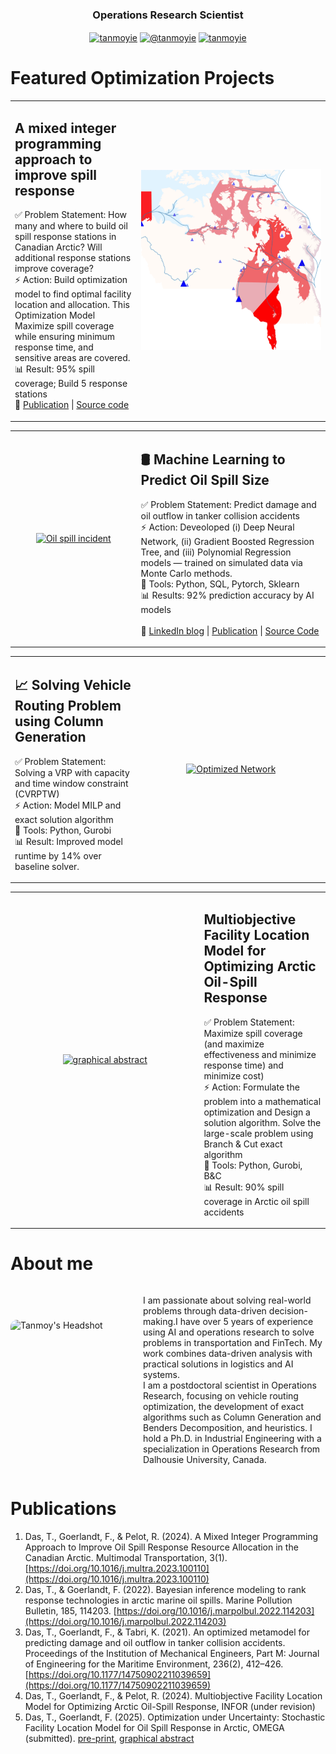 <h3 align="center">Operations Research Scientist </h3>

<p align="center">
<a href="https://linkedin.com/in/tanmoyie" target="blank"><img align="center" src="https://raw.githubusercontent.com/rahuldkjain/github-profile-readme-generator/master/src/images/icons/Social/linked-in-alt.svg" alt="tanmoyie" height="30" width="40" /></a>
<a href="https://medium.com/@tanmoyie" target="blank"><img align="center" src="https://raw.githubusercontent.com/rahuldkjain/github-profile-readme-generator/master/src/images/icons/Social/medium.svg" alt="@tanmoyie" height="30" width="40" /></a>
<a href="https://www.leetcode.com/tanmoyie" target="blank"><img align="center" src="https://raw.githubusercontent.com/rahuldkjain/github-profile-readme-generator/master/src/images/icons/Social/leet-code.svg" alt="tanmoyie" height="30" width="40" /></a>
</p>

# Featured Optimization Projects


<table>
  <tr>
    <td style="vertical-align: top; width: 40%;">
      <h2>A mixed integer programming approach to improve spill response</h2>
      <p>
      ✅ Problem Statement: How many and where to build oil spill response stations in Canadian Arctic? Will additional response stations improve coverage?<br>
      ⚡ Action: Build optimization model to find optimal facility location and allocation. This Optimization Model Maximize spill coverage while ensuring minimum response time, and sensitive areas are covered.<br>
      📊 Result: 95% spill coverage; Build 5 response stations <br>
      🔗 <a href="https://doi.org/10.1016/j.multra.2023.100110">Publication</a>  | 
        <a href="https://github.com/tanmoyie/Location-allocation-using-MIP">Source code</a>  
      </p>
    </td>
    <td style="text-align: center; width: 60%;">
      <a href="https://raw.githubusercontent.com/tanmoyie/Decision-Support-Tool/main/Canadian%20Arctic%20GIS%20JP3.gif" target="_blank">
      <img src="https://raw.githubusercontent.com/tanmoyie/Decision-Support-Tool/main/Canadian%20Arctic%20GIS%20JP3.gif" alt="Animated Arctic Response" width="350">
      </a>
    </td>
  </tr>
</table>

<table>
  <tr>
    <td style="text-align: center; width: 40%;">
      <a href="https://github.com/user-attachments/assets/7e4226d0-9d68-4073-87d2-6661799b5f24" target="_blank">
      <img src="https://github.com/user-attachments/assets/7e4226d0-9d68-4073-87d2-6661799b5f24" alt="Oil spill incident" width="250">
      </a>
    </td>
    <td style="vertical-align: top; width: 60%;">
      <h2>🛢️ Machine Learning to Predict Oil Spill Size</h2>
      <p>
        ✅ Problem Statement: Predict damage and oil outflow in tanker collision accidents<br>
        ⚡ Action:  Deveoloped (i) Deep Neural Network, (ii) Gradient Boosted Regression Tree, and (iii) Polynomial Regression models — trained on simulated data via Monte Carlo methods. <br>
        🔧 Tools: Python, SQL, Pytorch, Sklearn <br>
        📊 Results: 92% prediction accuracy by AI models <br><br>
        🔗 <a href="https://www.linkedin.com/pulse/machine-learning-model-predict-spill-volume-shipping-accidents-das">LinkedIn blog</a> |
        <a href="https://doi.org/10.1177/14750902211039659">Publication</a> |
        <a href="https://github.com/tanmoyie/Deep-Neural-Network">Source Code</a>
      </p>
    </td>
  </tr>
</table>

<table>
  <tr>
    <td style="vertical-align: top; width: 40%;">
      <h2>📈 Solving Vehicle Routing Problem using Column Generation </h2>
      <p>
        ✅ Problem Statement: Solving a VRP with capacity and time window constraint (CVRPTW) <br>
        ⚡ Action: Model MILP and exact solution algorithm <br>
        🔧 Tools: Python, Gurobi <br>
        📊 Result: Improved model runtime by 14% over baseline solver.
      </p>
    </td>
    <td style="text-align: center; width: 60%;">
      <a href="https://raw.githubusercontent.com/tanmoyie/CVRPTW/main/optimized_network_P-n16-k8.png" target="_blank">
      <img src="https://github.com/user-attachments/assets/8bba41cb-f43c-4585-b706-bf52a7c359ba" alt="Optimized Network" width="250">
      </a>
    </td> 
  </tr>
</table>




<table>
  <tr>
    <td style="text-align: center; width: 60%;">
       <a href="https://raw.githubusercontent.com/tanmoyie/Decision-Support-Tool/main/Graphical%20abstract%20Multiobjective%20Facility%20Location%20Model.png" target="_blank">
        <img src="https://github.com/user-attachments/assets/9ae7ad83-b444-4212-9553-d48a6d25300b" alt="graphical abstract" width="250">
      </a>
    </td>
    <td style="vertical-align: top; width: 40%;">
      <h2> Multiobjective Facility Location Model for Optimizing Arctic Oil-Spill Response</h2>
      <p>
        ✅ Problem Statement: Maximize spill coverage (and maximize effectiveness and minimize response time) and minimize cost)  <br>
        ⚡ Action: Formulate the problem into a mathematical optimization and Design a solution algorithm. Solve the large-scale problem using Branch & Cut exact algorithm <br>
        🔧 Tools: Python, Gurobi, B&C <br>
        📊 Result: 90% spill coverage in Arctic oil spill accidents
      </p>
    </td>

  </tr>
</table>





# About me
<div style="display: flex; align-items: center; gap: 20px;">
  <img src="willaddsoon++" alt="Tanmoy's Headshot" width="192" height="192" style="border-radius: 10px;">
  
  <div>
    <p>
      I am passionate about solving real-world problems through data-driven decision-making.I have over 5 years of experience using AI and operations research to solve problems in transportation and FinTech. My work combines data-driven analysis with practical solutions in logistics and AI systems.<br>
I am a postdoctoral scientist in Operations Research, focusing on vehicle routing optimization, the development of exact algorithms such as Column Generation and Benders Decomposition, and heuristics. I hold a Ph.D. in Industrial Engineering with a specialization in Operations Research from Dalhousie University, Canada.<br>
    </p>
  </div>
</div>




# Publications
1. Das, T., Goerlandt, F., & Pelot, R. (2024). A Mixed Integer Programming Approach to Improve Oil Spill Response Resource Allocation in the Canadian Arctic. Multimodal Transportation, 3(1). [https://doi.org/10.1016/j.multra.2023.100110](https://doi.org/10.1016/j.multra.2023.100110)
2. Das, T., & Goerlandt, F. (2022). Bayesian inference modeling to rank response technologies in arctic marine oil spills. Marine Pollution Bulletin, 185, 114203. [https://doi.org/10.1016/j.marpolbul.2022.114203](https://doi.org/10.1016/j.marpolbul.2022.114203)
3. Das, T., Goerlandt, F., & Tabri, K. (2021). An optimized metamodel for predicting damage and oil outflow in tanker collision accidents. Proceedings of the Institution of Mechanical Engineers, Part M: Journal of Engineering for the Maritime Environment, 236(2), 412–426. [https://doi.org/10.1177/14750902211039659](https://doi.org/10.1177/14750902211039659)
4. Das, T., Goerlandt, F., & Pelot, R. (2024). Multiobjective Facility Location Model for Optimizing Arctic Oil-Spill Response, INFOR (under revision)
5. Das, T., Goerlandt, F. (2025). Optimization under Uncertainty: Stochastic Facility Location Model for Oil Spill Response in Arctic, OMEGA (submitted). [pre-print](https://papers.ssrn.com/sol3/papers.cfm?abstract_id=5191822), [graphical abstract](https://github.com/tanmoyie/Decision-Support-Tool/blob/main/Graphical_Abstract_Optimization_under_Uncertainty_Stochastic_Facility_Location_Model.pdf)
   
